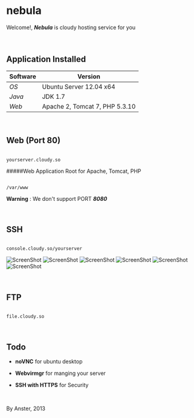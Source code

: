 nebula
======


Welcome!, **_Nebula_** is cloudy hosting service for you
<br/>
<br/>
<br/>

## Application Installed

Software | Version
--- | --- 
*OS* | Ubuntu Server 12.04 x64
*Java* | JDK 1.7
*Web* | Apache 2, Tomcat 7, PHP 5.3.10

<br/>

## Web (Port 80)


```

yourserver.cloudy.so

```

#####Web Application Root for Apache, Tomcat, PHP


```

/var/www

```

**Warning** : We don't support PORT **_8080_**

<br/>

## SSH


```

console.cloudy.so/yourserver

```
![ScreenShot](http://github.com/Ansterd/nebula/blob/master/img/console1.jpg)
![ScreenShot](https://github.com/Ansterd/nebula/blob/master/img/console1.jpg)
![ScreenShot](http://raw.github.com/Ansterd/nebula/master/img/console1.jpg)
![ScreenShot](https://raw.github.com/Ansterd/nebula/master/img/console1.jpg)
![ScreenShot](https://raw.github.com/Ansterd/nebula/master/console1.jpg)
![ScreenShot](https://raw.github.com/Ansterd/nebula/master/console1.jpg)

<br/>

## FTP


```

file.cloudy.so

```

<br/>

## Todo

- **noVNC** for ubuntu desktop

- **Webvirmgr** for manging your server

- **SSH with HTTPS** for Security

<br/>

By Anster, 2013


